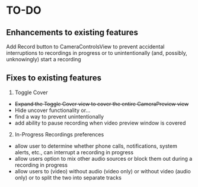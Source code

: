# TO-DO
## Enhancements to existing features
Add Record button to CameraControlsView to prevent accidental interruptions to recordings in progress or to unintentionally (and, possibly, unknowingly) start a recording
## Fixes to existing features
1. Toggle Cover
* ~~Expand the Toggle Cover view to cover the entire CameraPreview view~~
* Hide uncover functionality or...
* find a way to prevent unintentionally
* add ability to pause recording when video preview window is covered
2. In-Progress Recordings preferences
* allow user to determine whether phone calls, notifications, system alerts, etc., can interrupt a recording in progress
* allow users option to mix other audio sources or block them out during a recording in progress
* allow users to (video) without audio (video only) or without video (audio only) or to split the two into separate tracks

